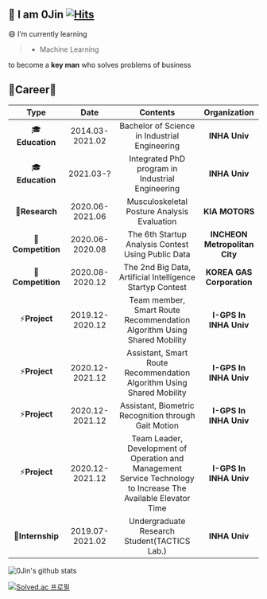 ## :wave: I am 0Jin [![Hits](https://hits.seeyoufarm.com/api/count/incr/badge.svg?url=https%3A%2F%2Fgithub.com%2FJung0Jin&count_bg=%2379C83D&title_bg=%23555555&icon=&icon_color=%23E7E7E7&title=hits&edge_flat=false)](https://hits.seeyoufarm.com)

😄 I’m currently learning 

> - Machine Learning

to become a **key man** who solves problems of business

## 🌱Career🌱

|    **Type**    |     **Date**    |                    **Contents**                   |**Organization**|
|:--------------:|:---------------:|:-------------------------------------------------:|:--------------:|
| :mortar_board:**Education**  | 2014.03-2021.02 | Bachelor of Science in Industrial Engineering     |  **INHA Univ**     |
| :mortar_board:**Education**  | 2021.03-? | Integrated PhD program in Industrial Engineering       |  **INHA Univ**     |
| :page_facing_up:**Research**   | 2020.06-2021.06 | Musculoskeletal Posture Analysis Evaluation |  **KIA MOTORS**          |
| 🔭**Competition**   | 2020.06-2020.08 | The 6th Startup Analysis Contest Using Public Data |  **INCHEON Metropolitan City**          |
| 🔭**Competition**   | 2020.08-2020.12 | The 2nd Big Data, Artificial Intelligence Startyp Contest |  **KOREA GAS Corporation**          |
| ⚡**Project**   | 2019.12-2020.12 | Team member, Smart Route Recommendation Algorithm Using Shared Mobility |  **I-GPS In INHA Univ**          |
| ⚡**Project**   | 2020.12-2021.12 | Assistant, Smart Route Recommendation Algorithm Using Shared Mobility |  **I-GPS In INHA Univ**          |
| ⚡**Project**   | 2020.12-2021.12 | Assistant, Biometric Recognition through Gait Motion |  **I-GPS In INHA Univ**          |
| ⚡**Project**   | 2020.12-2021.12 | Team Leader, Development of Operation and Management Service Technology to Increase The Available Elevator Time |  **I-GPS In INHA Univ**          |
| :office:**Internship** | 2019.07-2021.02 | Undergraduate Research Student(TACTICS Lab.) |  **INHA Univ**         |

![0Jin's github stats](https://github-readme-stats.vercel.app/api?username=Jung0Jin&show_icons=true)

[![Solved.ac
프로필](http://mazassumnida.wtf/api/generate_badge?boj=qjsmdk1346)](https://solved.ac/qjsmdk1346)



<!--
**Jung0Jin/Jung0Jin** is a ✨ _special_ ✨ repository because its `README.md` (this file) appears on your GitHub profile.

Here are some ideas to get you started:

- 🔭 I’m currently working on ...
- 🌱 I’m currently learning ...
- 👯 I’m looking to collaborate on ...
- 🤔 I’m looking for help with ...
- 💬 Ask me about ...
- 📫 How to reach me: ...
- 😄 Pronouns: ...
- ⚡ Fun fact: ...
-->
